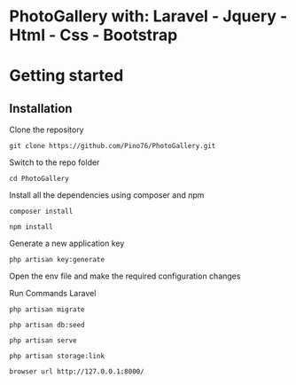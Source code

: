 # PhotoGallery with: Laravel - Jquery - Html - Css - Bootstrap

# Getting started

## Installation
Clone the repository

	git clone https://github.com/Pino76/PhotoGallery.git

Switch to the repo folder

    cd PhotoGallery
	
Install all the dependencies using composer and npm

    composer install
    
    npm install
	
Generate a new application key

    php artisan key:generate
	
Open the env file and make the required configuration changes 

Run Commands Laravel

    php artisan migrate
    
    php artisan db:seed
    
    php artisan serve
    
    php artisan storage:link
    
    browser url http://127.0.0.1:8000/
    
    
